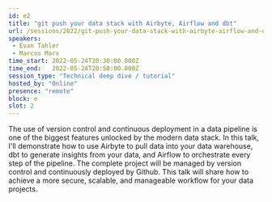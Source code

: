 ```yaml
---
id: e2
title: "git push your data stack with Airbyte, Airflow and dbt"
url: /sessions/2022/git-push-your-data-stack-with-airbyte-airflow-and-dbt
speakers:
 - Evan Tahler
 - Marcos Marx
time_start: 2022-05-24T20:30:00.000Z
time_end:   2022-05-24T20:50:00.000Z
session_type: "Technical deep dive / tutorial"
hosted_by: "Online"
presence: "remote"
block: e
slot: 2
---
```


The use of version control and continuous deployment in a data pipeline is one of the biggest features unlocked by the modern data stack. In this talk, I'll demonstrate how to use Airbyte to pull data into your data warehouse, dbt to generate insights from your data, and Airflow to orchestrate every step of the pipeline. The complete project will be managed by version control and continuously deployed by Github. This talk will share how to achieve a more secure, scalable, and manageable workflow for your data projects.